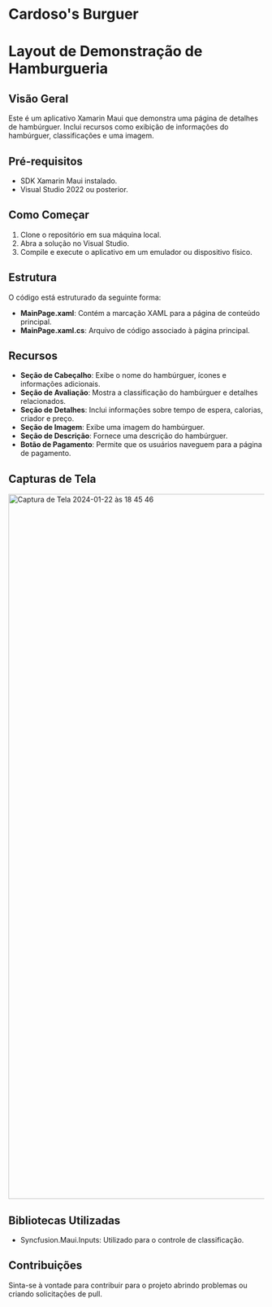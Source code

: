 # Cardoso's Burguer
# Layout de Demonstração de Hamburgueria

## Visão Geral

Este é um aplicativo Xamarin Maui que demonstra uma página de detalhes de hambúrguer. Inclui recursos como exibição de informações do hambúrguer, classificações e uma imagem.

## Pré-requisitos

- SDK Xamarin Maui instalado.
- Visual Studio 2022 ou posterior.

## Como Começar

1. Clone o repositório em sua máquina local.
2. Abra a solução no Visual Studio.
3. Compile e execute o aplicativo em um emulador ou dispositivo físico.

## Estrutura

O código está estruturado da seguinte forma:

- **MainPage.xaml**: Contém a marcação XAML para a página de conteúdo principal.
- **MainPage.xaml.cs**: Arquivo de código associado à página principal.

## Recursos

- **Seção de Cabeçalho**: Exibe o nome do hambúrguer, ícones e informações adicionais.
- **Seção de Avaliação**: Mostra a classificação do hambúrguer e detalhes relacionados.
- **Seção de Detalhes**: Inclui informações sobre tempo de espera, calorias, criador e preço.
- **Seção de Imagem**: Exibe uma imagem do hambúrguer.
- **Seção de Descrição**: Fornece uma descrição do hambúrguer.
- **Botão de Pagamento**: Permite que os usuários naveguem para a página de pagamento.

## Capturas de Tela

<img width="1385" alt="Captura de Tela 2024-01-22 às 18 45 46" src="https://github.com/jucsantana05/BurguerDemo.NETMaui/assets/139167703/e54c2843-e4ae-4c54-9114-d9052e6c2d64">


## Bibliotecas Utilizadas

- Syncfusion.Maui.Inputs: Utilizado para o controle de classificação.

## Contribuições

Sinta-se à vontade para contribuir para o projeto abrindo problemas ou criando solicitações de pull.

